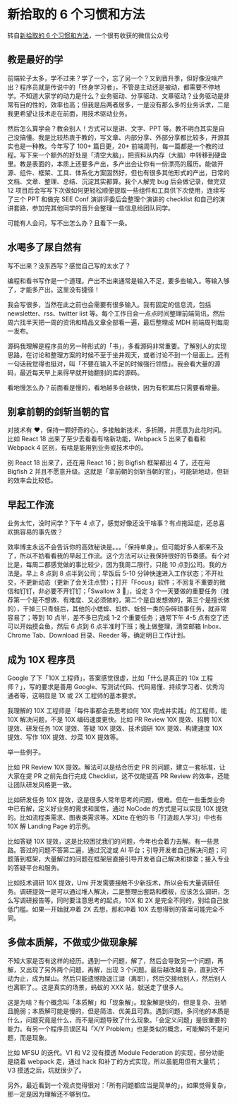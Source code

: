# 新拾取的 6 个习惯和方法

转自[新拾取的 6 个习惯和方法](https://mp.weixin.qq.com/s/fGYFE3k_P9CiHDJyZUM5IQ)，一个很有收获的微信公众号

## 教是最好的学

前端轮子太多，学不过来？学了一个，忘了另一个？又到晋升季，但好像没啥产出？程序员就是传说中的「终身学习者」，不管是主动还是被动，都需要不停地学。不知道大家学的动力是什么？业务驱动、分享驱动、文章驱动？业务驱动是非常有目的性的，效率也高；但我是后两者居多，一是没有那么多的业务诉求，二是我更希望让技术走在前面，用技术驱动业务。

然后怎么算学会？教会别人！方式可以是讲、文字、PPT 等。教不明白其实是自己没搞懂。我是比较热衷于教的，写文章、内部分享、外部分享都比较多，开源其实也是一种教。今年写了 100+ 篇日更，20+ 前端周刊，每一篇都是一个教的过程。写下来一个额外的好处是「清空大脑」，把资料从内存（大脑）中转移到硬盘里。教是表面的，本质上还要多产出，多产出会让你有一份漂亮的履历。能做开源、组件、框架、工具、体系化方案固然好，但也有很多其他形式的产出，日常的文档、文章、整理、总结、沉淀其实都算。我个人解完 bug 后会做记录，做完双 12 项目后会写写下次做如何更轻松顺便提取一些组件和工具供下次使用，连续写了三个 PPT 和做完 SEE Conf 演讲评委后会整理个演讲的 checklist 和自己的演讲套路，参加完其他同学的晋升会整理一些信息给团队同学。

可能有人会问，写不出怎么办？且看下一条。

## 水喝多了尿自然有

写不出来？没东西写？感觉自己写的太水了？

编程和看书写作是一个道理。产出不出来通常是输入不足，要多些输入。等输入够了，才能多产出。这里没有捷径！

我会写很多，当然在此之前也会需要有很多输入。我有固定的信息流，包括 newsletter、rss、twitter list 等。每个工作日会一点点时间整理前端简讯，然后周六找半天把一周的资讯和精品文章全部看一遍，最后整理成 MDH 前端周刊每周一发布。

源码我理解是程序员的另一种形式的「书」，多看源码非常重要。了解别人的实现思路，在讨论和整理方案的时候不至于坐井观天，或者讨论不到一个层面上。还有一句话我觉得也挺对，叫「不要在输入不足的时候强行领悟」。我会看大量的源码，最近每天早上来得早就开始翻别的库的源码。

看地慢怎么办？前面看是慢的，看地越多会越快，因为有积累后只需要看增量。

## 别拿前朝的剑斩当朝的官

对技术有 ❤️，保持一颗好奇的心，多接触新技术，多折腾，并愿意为此花时间。比如 React 18 出来了至少去看看有啥新功能，Webpack 5 出来了看看和 Webpack 4 区别，有啥是能用到业务或技术中的。

别 React 18 出来了，还在用 React 16；别 Bigfish 框架都出 4 了，还在用 Bigfish 2 并且不愿意升级。这就是「拿前朝的剑斩当朝的官」，可能斩地动，但斩的效率会比较低。

## 早起工作流

业务太忙，没时间学？下午 4 点了，感觉好像还没干啥事？有点拖延症，还总喜欢挑容易的事先做？

效率博主永远不会告诉你的高效秘诀是。。。「保持单身」。但可能好多人都来不及了，所以不妨看看我的早起工作流。这个方法可以让我保持很好的节奏感。有个对比是，每周二都感觉做的事比较少，因为我周二限行，只能 10 点到公司。我的方法是。早上 8 点到 8 点半到公司；早饭后 5-10 分钟快速进入工作状态；不开社交，不更新动态（更新了会关注点赞）；打开「Focus」软件；不回复不重要的微信和钉钉，非必要不开钉钉；「Swallow 3 🐸」，设定 3 个一天要做的重要任务（推荐第一个是不想做、有难度、又必须做的，第二个是自发想做的，第三个是擅长做的），干掉三只青蛙后，其他的小蟋蟀、蚂蚱、蚯蚓一类的杂碎琐事任务，就非常容易了；等到 10 点半，差不多已完成 1-2 个重要任务；通常下午 4-5 点有空了还可以开始摸会鱼，然后 6 点到 6 点半准时下班；晚上做整理，清空邮箱 Inbox、Chrome Tab、Download 目录、Reeder 等，确定明日工作计划。

## 成为 10X 程序员

Google 了下「10X 工程师」，答案感觉很虚，比如「什么是真正的 10x 工程师？」，写的要求是善用 Google、写测试代码、代码易懂、持续学习者、优秀沟通者等，这明显是 1X 或 2X 工程师的基本要求。

我理解的 10X 工程师是「每件事都会去思考如何 10X 完成并实践」的工程师，能 10X 解决问题，不是 10X 编码速度更快。比如 PR Review 10X 提效、招聘 10X 提效、研发任务 10X 提效、答疑 10X 提效、技术调研 10X 提效、构建速度 10X 提效、写作 10X 提效、炒菜 10X 提效等。

举一些例子。

比如 PR Review 10X 提效。解法可以是结合历史 PR 的问题，建立一套标准，让大家在提 PR 之前先自行完成 Checklist，这不仅能提高 PR Review 的效率，还能让团队研发风格更一致。

比如研发任务 10X 提效，这是很多人常年思考的问题，很难。但在一些垂类业务中已有解，定义好业务的需求和属性，通过 NoCode 的方式是可以实现 10X 提效的。比如流程类需求、图表类需求等。XDite 在他的书「打造超人学习」中也有 10X 解 Landing Page 的示例。

比如答疑 10X 提效，这是比较困扰我们的问题，今年也会着力去解。有一些思路。答过的问题不答第二遍，通过沉淀或 AI 平台；引导开发者自己解决问题；问题落到框架，大量解过的问题在框架层直接引导开发者自己解决和排查；接入专业的答疑平台和服务。

比如技术调研 10X 提效，Umi 开发需要接触不少新技术，所以会有大量调研任务。调研提效一是可以通过堆人解决，二是整理出套路和模板，应该怎么调研，怎么写调研报告等。同时要注意思考的起点，10X 和 2X 是完全不同的，别给自己放低门槛。如果一开始就冲着 2X 去想，那和冲着 10X 去想得到的答案可能完全不同。

## 多做本质解，不做或少做现象解

不知大家是否有这样的经历。遇到一个问题，解了，然后会导致另一个问题，再解，又出现了另外两个问题，再解，出现 3 个问题。最后越改越复杂，直到改不动为止，成为屎山。然后只能遗憾隐退江湖（离职），然后交接给别人，然后别人也离职了。。这是真实的场景，蚂蚁的 XXX 站，就送走了很多人。

这是为啥？有个概念叫「本质解」和「现象解」。现象解是快的，但是复杂、丑陋且脆弱；本质解可能是慢的，但是简洁、优美且可靠。遇到问题，多问他的本质是什么，问题究竟是什么，而不是问题导致了什么现象。「会定义问题」是很重要的能力。有另一个程序员误区叫「X/Y Problem」也是类似的概念，可能解的不是问题，而是现象。

比如 MFSU 的迭代。V1 和 V2 没有摸透 Module Federation 的实现，部分功能是绕着 webpack 走，通过 hack 和补丁的方式实现，所以虽能用但有大量坑；V3 摸透之后，坑就很少了。

另外，最近看到一个观点觉得很对：「所有问题都应当是简单的」，如果觉得复杂，那一定是因为理解还不够到位。
